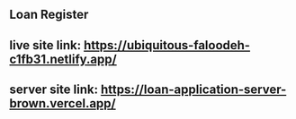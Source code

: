 ## Loan Register
## live site link: https://ubiquitous-faloodeh-c1fb31.netlify.app/
## server site link: https://loan-application-server-brown.vercel.app/